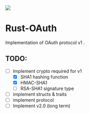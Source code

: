 [![](https://travis-ci.org/sacooper/Rust-OAuth.svg?branch=master)](https://travis-ci.org/sacooper/Rust-OAuth)

# Rust-OAuth

Implementation of OAuth protocol v1 .

## TODO:
- [ ] Implement crypto required for v1
    - [x] SHA1 hashing function
    - [x] HMAC-SHA1
    - [ ] RSA-SHA1 signature type
- [ ] implement structs & traits
- [ ] implement protocol
- [ ] Implement v2.0 (long term)
